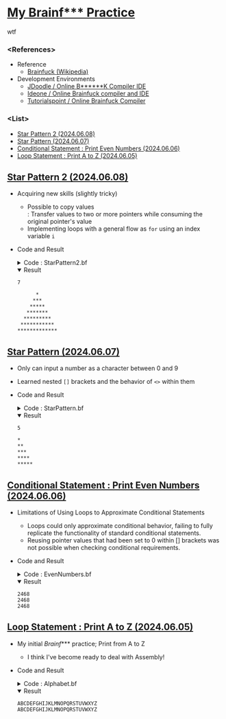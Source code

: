 # [My Brainf*** Practice](/README.md#brainf)

wtf


### **\<References>**

- Reference
  - [Brainfuck (Wikipedia)](https://en.wikipedia.org/wiki/Brainfuck)
- Development Environments
  - [JDoodle / Online B******K Compiler IDE](https://www.jdoodle.com/execute-b******k-online)
  - [Ideone / Online Brainfuck compiler and IDE](https://ideone.com/l/brainfuck)
  - [Tutorialspoint / Online Brainfuck Compiler](https://www.tutorialspoint.com/execute_brainfk_online.php)


### **\<List>**

- [Star Pattern 2 (2024.06.08)](#star-pattern-2-20240608)
- [Star Pattern (2024.06.07)](#star-pattern-20240607)
- [Conditional Statement : Print Even Numbers (2024.06.06)](#conditional-statement--print-even-numbers-20240606)
- [Loop Statement : Print A to Z (2024.06.05)](#loop-statement--print-a-to-z-20240605)


## [Star Pattern 2 (2024.06.08)](#list)

- Acquiring new skills (slightly tricky)
  - Possible to copy values  
    : Transfer values to two or more pointers while consuming the original pointer's value
  - Implementing loops with a general flow as `for` using an index variable `i`
- Code and Result
  <details>
    <summary>Code : StarPattern2.bf</summary>

    ```brainfuck
    # Set constants
    < ptr0 ++++                                                 # Let ptr0 = 4
    [ ptr0 > ptr1 +++++ +++++ < ptr0 - ]                        # Let ptr1 = (10 * 4) = 40
    > [ ptr1 > ptr2 + > ptr3 + > ptr4 + <<< ptr1 - ]            # Move ptr1 to ptr2 ptr3 ptr4
    > ptr2 +++++ +++                                            # Let ptr2 = 48 ('0')
    > ptr3 ++                                                   # Let ptr3 = 42 ('*')
    > ptr4 ----- ---                                            # Let ptr4 = 32 (Space)
    > ptr5 +++++ +++++                                          # Let ptr5 = 10 (LF)

    # Input a number
    > ptr6 ,                                                    # Input ptr6 between '0' and '9'
    <<<< [ ptr2 >>>> ptr6 - <<<< ptr2 - ]                       # Convert ptr6 from char to int (ptr6 minus '0')
    >>>> [ ptr6 > ptr7 + > ptr8 + << ptr6 -]                    # Move ptr6 to ptr7 and ptr8
    >>>> ptr10 +                                                # Let ptr10 = 1

    # Print the pattern with general loop statement
    <<<
    [ ptr7                                                      # ptr7: The loop times
      > [ ptr8 <<<< ptr4 . >>>>> ptr9 + < ptr8 - ]              # ptr8 & ptr9: The number of spaces
      >> [ ptr10 <<<<< << ptr3 . >>>>> >>> ptr11 + < ptr10 - ]  # ptr10 & ptr11: The number of stars
      > [ ptr11 < ptr10 + > ptr11 - ] < ptr10 ++                # Recover ptr10 from ptr11 and add 2
      < [ ptr9 < ptr8 + > ptr9 - ] < ptr8 -                     # Recover ptr8 from ptr9 and subtract 1
      <<< ptr5 .                                                # Line replacement
      >> ptr7 -
    ]
    ```
  </details>
  <details open="">
    <summary>Result</summary>

    ```brainfuck
    7
    ```
    ```brainfuck
          *
         ***
        *****
       *******
      *********
     ***********
    *************
    ```
  </details>


## [Star Pattern (2024.06.07)](#list)

- Only can input a number as a character between 0 and 9
- Learned nested `[]` brackets and the behavior of `<>` within them
- Code and Result
  <details>
    <summary>Code : StarPattern.bf</summary>

    ```brainfuck
    < ptr0 +++++
    [ > ptr1 +++++ +++++ < ptr0 - ] > ptr1 --                   # Let ptr1 = (10 * 5) minus 2 = 48('0')
    < ptr0 ++++
    [ >> ptr2 +++++ +++++ << ptr0 - ] >> ptr2 ++                # Let ptr2 = (10 * 4) plus 2 = 42('*')
    > ptr3 +++++ +++++                                          # Let ptr3 = 10 (LF)

    > prt4 ,                                                    # Input ptr4 between '0' and '9'
    <<< [ >>> ptr4 - <<< ptr1 - ]                               # Convert ptr4 from char to int (ptr4 minus '0')

    >>> ptr4
    [   << ptr2 .           > ptr3 . > ptr4 -
      [ << ptr2 ..          > ptr3 . > ptr4 -
      [ << ptr2 ...         > ptr3 . > ptr4 -
      [ << ptr2 ....        > ptr3 . > ptr4 -
      [ << ptr2 .....       > ptr3 . > ptr4 -
      [ << ptr2 ..... .     > ptr3 . > ptr4 -
      [ << ptr2 ..... ..    > ptr3 . > ptr4 -
      [ << ptr2 ..... ...   > ptr3 . > ptr4 -
      [ << ptr2 ..... ....  > ptr3 . > ptr4 - ]]]]] ]]]]
    ```
  </details>
  <details open="">
    <summary>Result</summary>

    ```brainfuck
    5
    ```
    ```brainfuck
    *
    **
    ***
    ****
    *****
    ```
  </details>


## [Conditional Statement : Print Even Numbers (2024.06.06)](#list)

- Limitations of Using Loops to Approximate Conditional Statements
  - Loops could only approximate conditional behavior, failing to fully replicate the functionality of standard conditional statements.
  - Reusing pointer values that had been set to 0 within [] brackets was not possible when checking conditional requirements.
- Code and Result
  <details>
    <summary>Code : EvenNumbers.bf</summary>

    ```brainfuck
    # 1) Add 2 from 48('0') 4 times at ptr0

    ptr0 +++++ +++++ +++++ +++++ +++++ +++++ +++++ +++++ +++++ +++  # Let ptr0 = 48('0')
         ++. ++. ++. ++.                                            # Print 2 4 6 8
    ```
    ```brainfuck
    # 2) Use Loop statement

    ptr0 [-]                                                        # Reset ptr0 as 0
         +++++ +++++ . [-]                                          # Let ptr0 = 10 (LF) & Line replacement & Reset ptr0

    ptr0 +++++                                                      # Let ptr0 = 5
    [ > ptr1 +++++ +++++ < ptr0 -] > ptr1 --                        # Let ptr1 = (10 * 5) minus 2 = 48('0')

    < ptr0 ++++                                                     # Let ptr0 = 4
    [ > ptr1 ++ . < ptr0 - ]                                        # Print 2 4 6 8 with Loop statement
    ```
    ```brainfuck
    # 3) Use Conditional statement

    ptr0 [-]                                                        # Reset ptr0 as 0
    > prt1 [-]                                                      # Reset ptr1 as 0
    < ptr0 +++++ +++++ . [-]                                        # Let ptr0 = 10 (LF) & Line replacement & Reset ptr0

    ptr0 +++++                                                      # Let ptr0 = 5
    [ > ptr1 +++++ +++++ < ptr0 -] > ptr1 --                        # Let ptr1 = (10 * 5) minus 2 = 48('0')

    < ptr0 +++++ +++                                                # Let ptr0 = 8
    [
      > ptr1 + < ptr0 -                                             # If odd then not print
      > ptr1 + . < ptr0 -                                           # If even then print
    ]
    # Unable to use new ptr to judge if odd or even because it can't be reused in loop statement
    ```
  </details>
  <details open="">
    <summary>Result</summary>

    ```brainfuck
    2468
    2468
    2468
    ```
  </details>


## [Loop Statement : Print A to Z (2024.06.05)](#list)

- My initial *Brainf**** practice; Print from A to Z
  - I think I've become ready to deal with Assembly!
- Code and Result
  <details>
    <summary>Code : Alphabet.bf</summary>

    ```brainfuck
    # 1) Add 1 from 65('A') 25 times at ptr0

    ptr0 +++++ +++++ +++++ +++++ +++++ +++++ +++++ +++++ +++++ +++++
         +++++ +++++ +++++ .                                          # Let ptr0 = 65 and print 'A'
         +.+.+.+.+.+.+.+.+.+.+.+.+.+.+.+.+.+.+.+.+.+.+.+.+.           # Increment and print ptr0 25 times
    ```
    ```brainfuck
    # 2) Use square brackets statements

    ptr0 [-]                                                          # Reset ptr0 as 0
    ptr0 +++++ +++++ . [-]                                            # Let ptr0 = 10 (LF) & Line replacement & Reset ptr0

    ptr0 +++++ +++++ +++                                              # Let ptr0 = 13
    [ > ptr1 +++++ < ptr0 - ] > ptr1 .                                # Increment ptr1 by 5 13 times to get 65 ('A') & print

    < ptr0 +++++ +++++ +++++ +++++ +++++                              # Let ptr0 = 25
    [ > ptr1 + . < ptr0 - ]                                           # Loop to increment 25 times & print ptr1 from 66 ('B') to 90 ('Z')
    ```
  </details>
  <details open="">
    <summary>Result</summary>

    ```brainfuck
    ABCDEFGHIJKLMNOPQRSTUVWXYZ
    ABCDEFGHIJKLMNOPQRSTUVWXYZ
    ```
  </details>
